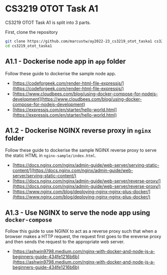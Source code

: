 # CS3219 OTOT Task A1

CS3219 OTOT Task A1 is split into 3 parts.

First, clone the repository
```sh
git clone https://github.com/marcustw/ay2022-23_cs3219_otot_taska1 cs3219_otot_taska1
cd cs3219_otot_taska1
```

## A1.1 - Dockerise node app in `app` folder

Follow these guide to dockerise the sample node app.
- [https://codeforgeek.com/render-html-file-expressjs/](https://codeforgeek.com/render-html-file-expressjs/)
- [https://www.cloudbees.com/blog/using-docker-compose-for-nodejs-development](https://www.cloudbees.com/blog/using-docker-compose-for-nodejs-development)
- [https://expressjs.com/en/starter/hello-world.html](https://expressjs.com/en/starter/hello-world.html)

## A1.2 - Dockerise NGINX reverse proxy in `nginx` folder

Follow these guide to dockerise the sample NGINX reverse proxy to serve the static HTML in `nginx-sample/index.html`.
- [https://docs.nginx.com/nginx/admin-guide/web-server/serving-static-content/](https://docs.nginx.com/nginx/admin-guide/web-server/serving-static-content/)
- [https://docs.nginx.com/nginx/admin-guide/web-server/reverse-proxy/](https://docs.nginx.com/nginx/admin-guide/web-server/reverse-proxy/)
- [https://www.nginx.com/blog/deploying-nginx-nginx-plus-docker/](https://www.nginx.com/blog/deploying-nginx-nginx-plus-docker/)

## A1.3 - Use NGINX to serve the node app using `docker-compose`

Follow this guide to use NGINX to act as a reverse proxy such that when a browser makes a HTTP request, the request first goes to the ereverse proxy and then sends the request to the appropriate web server.
- [https://ashwin9798.medium.com/nginx-with-docker-and-node-js-a-beginners-guide-434fe1216b6b](https://ashwin9798.medium.com/nginx-with-docker-and-node-js-a-beginners-guide-434fe1216b6b)
